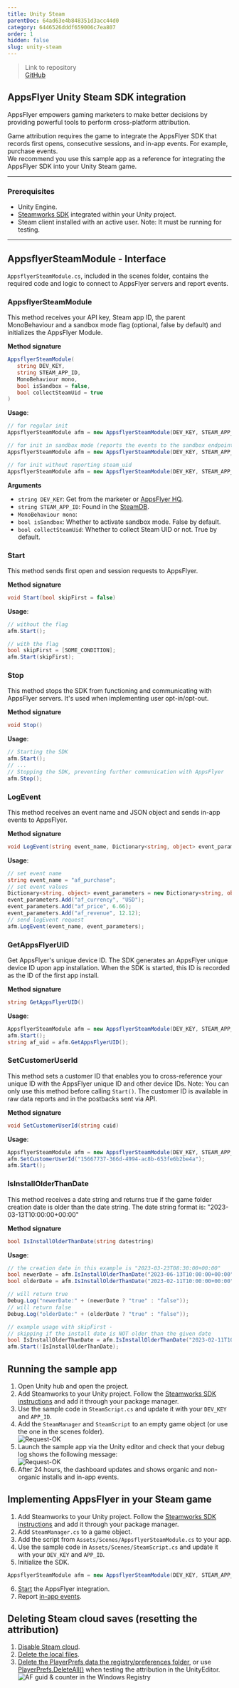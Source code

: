 ```yaml
---
title: Unity Steam
parentDoc: 64ad63e4b848351d3acc44d0
category: 6446526dddf659006c7ea807
order: 1
hidden: false
slug: unity-steam
---
```


> Link to repository  
> [GitHub](https://github.com/AppsFlyerSDK/appsflyer-unity-steam-sample-app)

## AppsFlyer Unity Steam SDK integration

AppsFlyer empowers gaming marketers to make better decisions by providing powerful tools to perform cross-platform attribution.

Game attribution requires the game to integrate the AppsFlyer SDK that records first opens, consecutive sessions, and in-app events. For example, purchase events.  
We recommend you use this sample app as a reference for integrating the AppsFlyer SDK into your Unity Steam game.

<hr/>

### Prerequisites

- Unity Engine.
- [Steamworks SDK](https://steamworks.github.io/) integrated within your Unity project.
- Steam client installed with an active user. Note: It must be running for testing.

<hr/>

## AppsflyerSteamModule - Interface

`AppsflyerSteamModule.cs`, included in the scenes folder, contains the required code and logic to connect to AppsFlyer servers and report events.

### AppsflyerSteamModule

This method receives your API key, Steam app ID, the parent MonoBehaviour and a sandbox mode flag (optional, false by default) and initializes the AppsFlyer Module.

**Method signature**

```c#
AppsflyerSteamModule(
   string DEV_KEY,
   string STEAM_APP_ID,
   MonoBehaviour mono,
   bool isSandbox = false,
   bool collectSteamUid = true
)
```

**Usage**:

```c#
// for regular init
AppsflyerSteamModule afm = new AppsflyerSteamModule(DEV_KEY, STEAM_APP_ID, this);

// for init in sandbox mode (reports the events to the sandbox endpoint)
AppsflyerSteamModule afm = new AppsflyerSteamModule(DEV_KEY, STEAM_APP_ID, this, true);

// for init without reporting steam_uid
AppsflyerSteamModule afm = new AppsflyerSteamModule(DEV_KEY, STEAM_APP_ID, this, false, false);

```

**Arguments**

- `string DEV_KEY`: Get from the marketer or [AppsFlyer HQ](https://support.appsflyer.com/hc/en-us/articles/211719806-App-settings-#general-app-settings).
- `string STEAM_APP_ID`: Found in the [SteamDB](https://steamdb.info/apps/).
- `MonoBehaviour mono`:
- `bool isSandbox`: Whether to activate sandbox mode. False by default.
- `bool collectSteamUid`: Whether to collect Steam UID or not. True by default.

### Start

This method sends first open and session requests to AppsFlyer.

**Method signature**

```c#
void Start(bool skipFirst = false)
```

**Usage**:

```c#
// without the flag
afm.Start();

// with the flag
bool skipFirst = [SOME_CONDITION];
afm.Start(skipFirst);
```

### Stop

This method stops the SDK from functioning and communicating with AppsFlyer servers. It's used when implementing user opt-in/opt-out.

**Method signature**

```c#
void Stop()
```

**Usage**:

```c#
// Starting the SDK
afm.Start();
// ...
// Stopping the SDK, preventing further communication with AppsFlyer
afm.Stop();
```

### LogEvent

This method receives an event name and JSON object and sends in-app events to AppsFlyer.

**Method signature**

```c#
void LogEvent(string event_name, Dictionary<string, object> event_parameters)
```

**Usage**:

```c#
// set event name
string event_name = "af_purchase";
// set event values
Dictionary<string, object> event_parameters = new Dictionary<string, object>();
event_parameters.Add("af_currency", "USD");
event_parameters.Add("af_price", 6.66);
event_parameters.Add("af_revenue", 12.12);
// send logEvent request
afm.LogEvent(event_name, event_parameters);

```

### GetAppsFlyerUID

Get AppsFlyer's unique device ID. The SDK generates an AppsFlyer unique device ID upon app installation. When the SDK is started, this ID is recorded as the ID of the first app install.

**Method signature**

```c#
string GetAppsFlyerUID()
```

**Usage**:

```c#
AppsflyerSteamModule afm = new AppsflyerSteamModule(DEV_KEY, STEAM_APP_ID, this);
afm.Start();
string af_uid = afm.GetAppsFlyerUID();
```

### SetCustomerUserId

This method sets a customer ID that enables you to cross-reference your unique ID with the AppsFlyer unique ID and other device IDs. Note: You can only use this method before calling `Start()`.
The customer ID is available in raw data reports and in the postbacks sent via API.

**Method signature**

```c#
void SetCustomerUserId(string cuid)
```

**Usage**:

```c#
AppsflyerSteamModule afm = new AppsflyerSteamModule(DEV_KEY, STEAM_APP_ID, this);
afm.SetCustomerUserId("15667737-366d-4994-ac8b-653fe6b2be4a");
afm.Start();
```

### IsInstallOlderThanDate

This method receives a date string and returns true if the game folder creation date is older than the date string. The date string format is: "2023-03-13T10:00:00+00:00"

**Method signature**

```c#
bool IsInstallOlderThanDate(string datestring)
```

**Usage**:

```c#
// the creation date in this example is "2023-03-23T08:30:00+00:00"
bool newerDate = afm.IsInstallOlderThanDate("2023-06-13T10:00:00+00:00");
bool olderDate = afm.IsInstallOlderThanDate("2023-02-11T10:00:00+00:00");

// will return true
Debug.Log("newerDate:" + (newerDate ? "true" : "false"));
// will return false
Debug.Log("olderDate:" + (olderDate ? "true" : "false"));

// example usage with skipFirst -
// skipping if the install date is NOT older than the given date
bool IsInstallOlderThanDate = afm.IsInstallOlderThanDate("2023-02-11T10:00:00+00:00");
afm.Start(!IsInstallOlderThanDate);
```

## Running the sample app

1. Open Unity hub and open the project.
2. Add Steamworks to your Unity project. Follow the [Steamworks SDK instructions](https://steamworks.github.io/) and add it through your package manager.
3. Use the sample code in `SteamScript.cs` and update it with your `DEV_KEY` and `APP_ID`.
4. Add the `SteamManager` and `SteamScript` to an empty game object (or use the one in the scenes folder).  
   ![Request-OK](https://files.readme.io/7a002a6-small-SteamGameObject.PNG)
5. Launch the sample app via the Unity editor and check that your debug log shows the following message:  
   ![Request-OK](https://files.readme.io/1f7dcf0-small-202OK.PNG)
6. After 24 hours, the dashboard updates and shows organic and non-organic installs and in-app events.

## Implementing AppsFlyer in your Steam game

1. Add Steamworks to your Unity project. Follow the [Steamworks SDK instructions](https://steamworks.github.io/) and add it through your package manager.
2. Add `SteamManager.cs` to a game object.
3. Add the script from `Assets/Scenes/AppsflyerSteamModule.cs` to your app.
4. Use the sample code in `Assets/Scenes/SteamScript.cs` and update it with your `DEV_KEY` and `APP_ID`.
5. Initialize the SDK.

```c#
AppsflyerSteamModule afm = new AppsflyerSteamModule(DEV_KEY, STEAM_APP_ID, this);
```

6. [Start](#start) the AppsFlyer integration.
7. Report [in-app events](#logevent).

## Deleting Steam cloud saves (resetting the attribution)

1. [Disable Steam cloud](https://help.steampowered.com/en/faqs/view/68D2-35AB-09A9-7678#enabling).
2. [Delete the local files](https://help.steampowered.com/en/faqs/view/68D2-35AB-09A9-7678#where).
3. [Delete the PlayerPrefs data the registry/preferences folder](https://docs.unity3d.com/ScriptReference/PlayerPrefs.html), or use [PlayerPrefs.DeleteAll()](https://docs.unity3d.com/2020.1/Documentation/ScriptReference/PlayerPrefs.DeleteAll.html) when testing the attribution in the UnityEditor.
   ![AF guid & counter in the Windows Registry](https://files.readme.io/51b1681-image.png)

